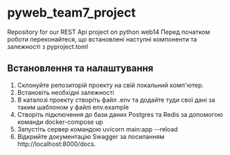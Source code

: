 # pyweb_team7_project
 Repository for our REST Api project on python web14
Перед початком роботи переконайтеся, що встановлені наступні компоненти та залежності з pyproject.toml

## Встановлення та налаштування

1. Склонуйте репозиторій проекту на свій локальний комп'ютер.
2. Встановіть необхідні залежності
3. В каталозі проекту створіть файл .env та додайте туди свої дані за таким шаблоном у файлі env.example
4. Створіть підключення до бази даних Postgres та Redis за допомогою команди docker-compose up
5. Запустіть сервер командою uvicorn main:app --reload
6. Відкрийте документацію Swagger за посиланням http://localhost:8000/docs. 